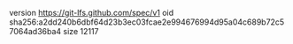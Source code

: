 version https://git-lfs.github.com/spec/v1
oid sha256:a2dd240b6dbf64d23b3ec03fcae2e994676994d95a04c689b72c57064ad36ba4
size 12117
